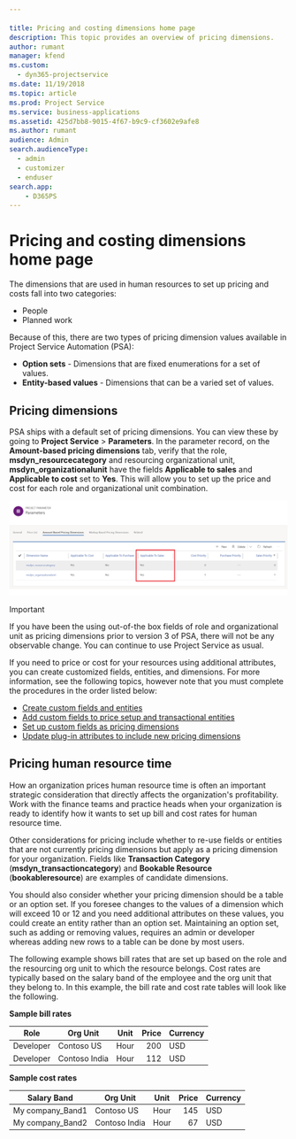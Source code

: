```yaml
---

title: Pricing and costing dimensions home page
description: This topic provides an overview of pricing dimensions.
author: rumant
manager: kfend
ms.custom:
  - dyn365-projectservice
ms.date: 11/19/2018
ms.topic: article
ms.prod: Project Service
ms.service: business-applications
ms.assetid: 425d7bb8-9015-4f67-b9c9-cf3602e9afe8
ms.author: rumant
audience: Admin
search.audienceType: 
  - admin
  - customizer
  - enduser
search.app: 
    - D365PS
---
```


# Pricing and costing dimensions home page

The dimensions that are used in human resources to set up pricing and costs fall into two categories:

- People
- Planned work

Because of this, there are two types of pricing dimension values available in Project Service Automation (PSA): 

- **Option sets** - Dimensions that are fixed enumerations for a set of values.
- **Entity-based values** - Dimensions that can be a varied set of values.

## Pricing dimensions

PSA ships with a default set of pricing dimensions. You can view these by going to **Project Service** > **Parameters**. In the parameter record, on the **Amount-based pricing dimensions** tab, verify that the role, **msdyn_resourcecategory** and resourcing organizational unit, **msdyn_organizationalunit** have the fields **Applicable to sales** and **Applicable to cost** set to **Yes**. 
This will allow you to set up the price and cost for each role and organizational unit combination.

![Screenshot of Project Service parameters with “Applicable to Sales” highlighted](media/PS-OOB-parameters.png)

> [!IMPORTANT]
> If you have been the using out-of-the box fields of role and organizational unit as pricing dimensions prior to version 3 of PSA, there will not be any observable change. You can continue to use Project Service as usual. 

If you need to price or cost for your resources using additional attributes, you can create customized fields, entities, and dimensions. For more information, see the following topics, however note that you must complete the procedures in the order listed below:

- [Create custom fields and entities](create-custom-fields-entities.md)
- [Add custom fields to price setup and transactional entities](field-references.md)
- [Set up custom fields as pricing dimensions](set-up-pricing-dimensions.md)
- [Update plug-in attributes to include new pricing dimensions](update-plug-in-attributes.md)

## Pricing human resource time
How an organization prices human resource time is often an important strategic consideration that directly affects the organization's profitability. Work with the finance teams and practice heads when your organization is ready to identify how it wants to set up bill and cost rates for human resource time.

Other considerations for pricing include whether to re-use fields or entities that are not currently pricing dimensions but apply as a pricing dimension for your organization. Fields like **Transaction Category** (**msdyn_transactioncategory**) and **Bookable Resource** (**bookableresource**) are examples of candidate dimensions. 

You should also consider whether your pricing dimension should be a table or an option set. If you foresee changes to the values of a dimension which will exceed 10 or 12 and you need additional attributes on these values, you could create an entity rather than an option set. Maintaining an option set, such as adding or removing values, requires an admin or developer whereas adding new rows to a table can be done by most users.

The following example shows bill rates that are set up based on the role and the resourcing org unit to which the resource belongs. Cost rates are typically based on the salary band of the employee and the org unit that they belong to. In this example, the bill rate and cost rate tables will look like the following.

**Sample bill rates**

| Role        | Org Unit    |Unit      |Price      |Currency  |
| ------------|-------------|----------|----------:|----------|
| Developer   | Contoso US  |Hour | 200|USD     |
| Developer   | Contoso India |Hour|   112|USD     |


**Sample cost rates**

| Salary Band     | Org Unit    |Unit      |Price      |Currency  |
| ----------------|-------------|----------|----------:|----------|
| My company_Band1 | Contoso US  |Hour | 145|USD     |
| My company_Band2 | Contoso India |Hour|   67|USD     |
